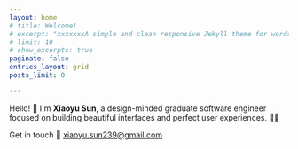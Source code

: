 ```yaml
---
layout: home
# title: Welcome!
# excerpt: "xxxxxxxA simple and clean responsive Jekyll theme for words and photos."
# limit: 10
# show_excerpts: true
paginate: false
entries_layout: grid
posts_limit: 0

---
```



Hello!   :wave:
I'm **Xiaoyu Sun**, a design-minded graduate software engineer focused on building beautiful interfaces and perfect user experiences. :woman_technologist:

Get in touch :email: <xiaoyu.sun239@gmail.com>



